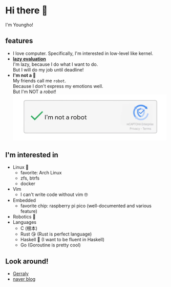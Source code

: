 # Hi there 👋
I'm Youngho!

## features
- I love computer. Specifically, I'm interested in low-level like kernel.
- [**lazy evaluation**](https://en.wikipedia.org/wiki/Lazy_evaluation)  
  I'm lazy, because I do what I want to do.  
  But I will do my job until deadline!
- **I'm not a 🤖**  
  My friends call me `robot`.  
  Because I don't express my emotions well.  
  But I'm NOT a _robot_!  
  ![](img/iamnotarobot.png)

## I'm interested in
- Linux 🐧
  - favorite: Arch Linux
  - zfs, btrfs
  - docker
- Vim
  - I can't write code without vim 🤓
- Embedded
  - favorite chip: raspberry pi pico (well-documented and various feature)
- Robotics 🤖
- Languages
  - C (根本)
  - Rust 😘 (Rust is perfect language)
  - Haskell 🤯 (I want to be fluent in Haskell)
  - Go (Goroutine is pretty cool)

## Look around!
- [Gerraly](https://cho0h5.github.io/gerraly/)
- [naver blog](https://blog.naver.com/cho0h5)
